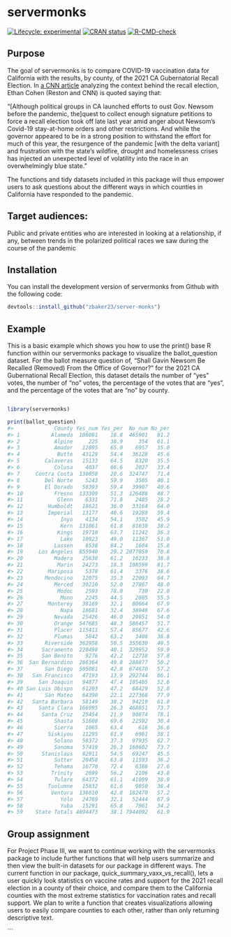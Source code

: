 
<!-- README.md is generated from README.Rmd. Please edit that file -->

# servermonks

<!-- badges: start -->

[![Lifecycle:
experimental](https://img.shields.io/badge/lifecycle-experimental-orange.svg)](https://lifecycle.r-lib.org/articles/stages.html#experimental)
[![CRAN
status](https://www.r-pkg.org/badges/version/servermonks)](https://CRAN.R-project.org/package=servermonks)
[![R-CMD-check](https://github.com/zbaker23/server-monks/actions/workflows/R-CMD-check.yaml/badge.svg)](https://github.com/zbaker23/server-monks/actions/workflows/R-CMD-check.yaml)
<!-- badges: end -->

## Purpose

The goal of servermonks is to compare COVID-19 vaccination data for
California with the results, by county, of the 2021 CA Gubernatorial
Recall Election. In [a CNN
article](https://www.cnn.com/2021/08/28/politics/california-recall-what-matters/index.html)
analyzing the context behind the recall election, Ethan Cohen (Reston
and CNN) is quoted saying that:

“\[Although political groups in CA launched efforts to oust Gov. Newsom
before the pandemic, the\]quest to collect enough signature petitions to
force a recall election took off late last year amid anger about
Newsom’s Covid-19 stay-at-home orders and other restrictions. And while
the governor appeared to be in a strong position to withstand the effort
for much of this year, the resurgence of the pandemic \[with the delta
variant\] and frustration with the state’s wildfire, drought and
homelessness crises has injected an unexpected level of volatility into
the race in an overwhelmingly blue state.”

The functions and tidy datasets included in this package will thus
empower users to ask questions about the different ways in which
counties in California have responded to the pandemic.

## Target audiences:

Public and private entities who are interested in looking at a
relationship, if any, between trends in the polarized political races we
saw during the course of the pandemic

## Installation

You can install the development version of servermonks from Github with
the following code:

``` r
devtools::install_github("zbaker23/server-monks")
```

## Example

This is a basic example which shows you how to use the print() base R
function within our servermonks package to visualize the ballot_question
dataset. For the ballot measure question of, “Shall Gavin Newsom Be
Recalled (Removed) From the Office of Governor?” for the 2021 CA
Gubernational Recall Election, this dataset details the number of “yes”
votes, the number of “no” votes, the percentage of the votes that are
“yes”, and the percentage of the votes that are “no” by county.

``` r

library(servermonks)

print(ballot_question)
#>             County Yes_num Yes_per  No_num No_per
#> 1          Alameda  108081    18.8  465901   81.2
#> 2           Alpine     225    38.9     354   61.1
#> 3           Amador   12895    65.0    6957   35.0
#> 4            Butte   43129    54.4   36128   45.6
#> 5        Calaveras   15133    64.5    8320   35.5
#> 6           Colusa    4037    66.6    2027   33.4
#> 7     Contra Costa  130058    28.6  324747   71.4
#> 8        Del Norte    5243    59.9    3505   40.1
#> 9        El Dorado   58393    59.4   39907   40.6
#> 10          Fresno  133309    51.3  126488   48.7
#> 11           Glenn    6331    71.8    2485   28.2
#> 12        Humboldt   18621    36.0   33164   64.0
#> 13        Imperial   13177    40.6   19288   59.4
#> 14            Inyo    4134    54.1    3502   45.9
#> 15            Kern  131061    61.8   81030   38.2
#> 16           Kings   19710    63.7   11242   36.3
#> 17            Lake   10923    49.0   11367   51.0
#> 18          Lassen    8538    84.2    1604   15.8
#> 19     Los Angeles  855940    29.2 2077859   70.8
#> 20          Madera   25638    61.2   16233   38.8
#> 21           Marin   24273    18.3  108599   81.7
#> 22        Mariposa    5378    61.4    3376   38.6
#> 23       Mendocino   12075    35.3   22093   64.7
#> 24          Merced   30210    52.0   27867   48.0
#> 25           Modoc    2593    78.0     730   22.0
#> 26            Mono    2245    44.5    2805   55.5
#> 27        Monterey   38169    32.1   80664   67.9
#> 28            Napa   18681    32.4   38948   67.6
#> 29          Nevada   25426    46.0   29851   54.0
#> 30          Orange  547685    48.3  586457   51.7
#> 31          Placer  115411    57.4   85677   42.6
#> 32          Plumas    5842    63.2    3408   36.8
#> 33       Riverside  362958    50.5  355630   49.5
#> 34      Sacramento  220498    40.1  329952   59.9
#> 35      San Benito    9276    42.2   12718   57.8
#> 36  San Bernardino  286364    49.8  288877   50.2
#> 37       San Diego  505081    42.8  674670   57.2
#> 38   San Francisco   47193    13.9  292744   86.1
#> 39     San Joaquin   94877    47.4  105405   52.6
#> 40 San Luis Obispo   61203    47.2   68429   52.8
#> 41       San Mateo   64390    22.1  227368   77.9
#> 42   Santa Barbara   58149    38.2   94219   61.8
#> 43     Santa Clara  166995    26.3  468851   73.7
#> 44      Santa Cruz   25454    21.9   90874   78.1
#> 45          Shasta   51608    69.6   22592   30.4
#> 46          Sierra    1065    63.4     616   36.6
#> 47        Siskiyou   11295    61.9    6961   38.1
#> 48          Solano   58372    37.3   97935   62.7
#> 49          Sonoma   57419    26.3  160602   73.7
#> 50      Stanislaus   82911    54.5   69247   45.5
#> 51          Sutter   20458    63.8   11593   36.2
#> 52          Tehama   16770    72.4    6386   27.6
#> 53         Trinity    2699    56.2    2106   43.8
#> 54          Tulare   64372    61.1   41009   38.9
#> 55        Tuolumne   15832    61.6    9850   38.4
#> 56         Ventura  136610    42.8  182470   57.2
#> 57            Yolo   24769    32.1   52444   67.9
#> 58            Yuba   15291    65.8    7961   34.2
#> 59    State Totals 4894473    38.1 7944092   61.9
```

## Group assignment

For Project Phase III, we want to continue working with the servermonks
package to include further functions that will help users summarize and
then view the built-in datasets for our package in different ways. The
current function in our package, quick_summary_vaxx_vs_recall(), lets a
user quickly look statistics on vaccine rates and support for the 2021
recall election in a county of their choice, and compare them to the
California counties with the most extreme statistics for vaccination
rates and recall support. We plan to write a function that creates
visualizations allowing users to easily compare counties to each other,
rather than only returning descriptive text.

\`\`\`
